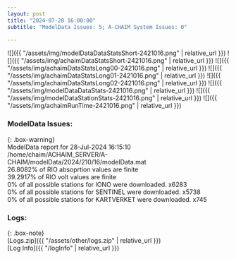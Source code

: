 ```yaml
---
layout: post
title: "2024-07-28 16:00:00"
subtitle: "ModelData Issues: 5; A-CHAIM System Issues: 0"

---
```


![]({{ "/assets/img/modelDataDataStatsShort-2421016.png" | relative_url }})
![]({{ "/assets/img/achaimDataStatsShort-2421016.png" | relative_url }})
![]({{ "/assets/img/achaimDataStatsLong00-2421016.png" | relative_url }})
![]({{ "/assets/img/achaimDataStatsLong01-2421016.png" | relative_url }})
![]({{ "/assets/img/achaimDataStatsLong02-2421016.png" | relative_url }})
![]({{ "/assets/img/modelDataDataStats-2421016.png" | relative_url }})
![]({{ "/assets/img/modelDataStationStats-2421016.png" | relative_url }})
![]({{ "/assets/img/achaimRunTime-2421016.png" | relative_url }})


### ModelData Issues:  
  
{: .box-warning}  
 ModelData report for 28-Jul-2024 16:15:10   
 /home/chaim/ACHAIM_SERVER/A-CHAIM/modelData/2024/210/16/modelData.mat   
 26.8082% of RIO absoprtion values are finite   
 39.2917% of RIO volt values are finite   
 0% of all possible stations for IONO were downloaded. x6283   
 0% of all possible stations for SENTINEL were downloaded. x5738   
 0% of all possible stations for KARTVERKET were downloaded. x745   
  


### Logs:  
  
{: .box-note}  
[Logs.zip]({{ "/assets/other/logs.zip" | relative_url }})  
[Log Info]({{ "/logInfo" | relative_url }})  
